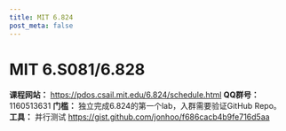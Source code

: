 ```yaml
---
title: MIT 6.824
post_meta: false
---
```


# MIT 6.S081/6.828
**课程网站：** https://pdos.csail.mit.edu/6.824/schedule.html
**QQ群号：** 1160513631
**门槛：** 独立完成6.824的第一个lab，入群需要验证GitHub Repo。
**工具：** 并行测试 https://gist.github.com/jonhoo/f686cacb4b9fe716d5aa